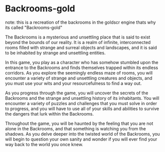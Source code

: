 # Backrooms-gold
note: this is a recreation of the backrooms in the goldscr engine thats why its called "Backrooms-gold" 

The Backrooms is a mysterious and unsettling place that is said to exist beyond the bounds of our reality. It is a realm of infinite, interconnected rooms filled with strange and surreal objects and landscapes, and it is said to be inhabited by strange and unsettling entities.

In this game, you play as a character who has somehow stumbled upon the entrance to the Backrooms and finds themselves trapped within its endless corridors. As you explore the seemingly endless maze of rooms, you will encounter a variety of strange and unsettling creatures and objects, and you must use your wits and your resourcefulness to find a way out.

As you progress through the game, you will uncover the secrets of the Backrooms and the strange and unsettling history of its inhabitants. You will encounter a variety of puzzles and challenges that you must solve in order to progress, and you will have to use all of your skills and abilities to survive the dangers that lurk within the Backrooms.

Throughout the game, you will be haunted by the feeling that you are not alone in the Backrooms, and that something is watching you from the shadows. As you delve deeper into the twisted world of the Backrooms, you will begin to question your own sanity and wonder if you will ever find your way back to the world you once knew.
